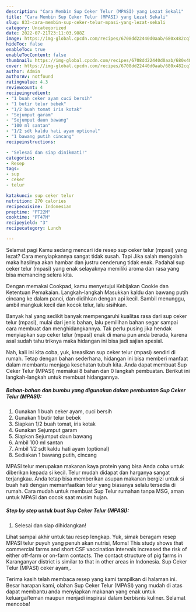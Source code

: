 ```yaml
---
description: "Cara Membin Sup Ceker Telur (MPASI) yang Lezat Sekali"
title: "Cara Membin Sup Ceker Telur (MPASI) yang Lezat Sekali"
slug: 833-cara-membin-sup-ceker-telur-mpasi-yang-lezat-sekali
category: Uncategorized
date: 2022-07-21T23:11:03.988Z
image: https://img-global.cpcdn.com/recipes/6708dd22440d0aab/680x482cq70/sup-ceker-telur-mpasi-foto-resep-utama.jpg
hideToc: false
enableToc: true
enableTocContent: false
thumbnail: https://img-global.cpcdn.com/recipes/6708dd22440d0aab/680x482cq70/sup-ceker-telur-mpasi-foto-resep-utama.jpg
cover: https://img-global.cpcdn.com/recipes/6708dd22440d0aab/680x482cq70/sup-ceker-telur-mpasi-foto-resep-utama.jpg
author: Admin
authorAv: notfound
ratingvalue: 4.3
reviewcount: 4
recipeingredient:
- "1 buah ceker ayam cuci bersih"
- "1 butir telur bebek"
- "1/2 buah tomat iris kotak"
- "Sejumput garam"
- "Sejumput daun bawang"
- "100 ml santan"
- "1/2 sdt kaldu hati ayam optional"
- "1 bawang putih cincang"
recipeinstructions:

- "Selesai dan siap dinikmati!"
categories:
- Resep
tags:
- sup
- ceker
- telur

katakunci: sup ceker telur 
nutrition: 270 calories
recipecuisine: Indonesian
preptime: "PT22M"
cooktime: "PT47M"
recipeyield: "3"
recipecategory: Lunch

---
```



Selamat pagi Kamu sedang mencari ide resep sup ceker telur (mpasi) yang lezat? Cara menyiapkannya sangat tidak susah. Tapi Jika salah mengolah maka hasilnya akan hambar dan justru cenderung tidak enak. Padahal sup ceker telur (mpasi) yang enak selayaknya memiliki aroma dan rasa yang bisa memancing selera kita.


Dengan memakai Cookpad, kamu menyetujui Kebijakan Cookie dan Ketentuan Pemakaian. Langkah-langkah Masukkan kaldu dan bawang putih cincang ke dalam panci, dan didihkan dengan api kecil. Sambil menunggu, ambil mangkuk kecil dan kocok telur, lalu sisihkan.

Banyak hal yang sedikit banyak mempengaruhi kualitas rasa dari sup ceker telur (mpasi), mulai dari jenis bahan, lalu pemilihan bahan segar sampai cara membuat dan menghidangkannya. Tak perlu pusing jika hendak menyiapkan sup ceker telur (mpasi) enak di mana pun anda berada, karena asal sudah tahu triknya maka hidangan ini bisa jadi sajian spesial.


Nah, kali ini kita coba, yuk, kreasikan sup ceker telur (mpasi) sendiri di rumah. Tetap dengan bahan sederhana, hidangan ini bisa memberi manfaat dalam membantu menjaga kesehatan tubuh kita. Anda dapat membuat Sup Ceker Telur (MPASI) memakai 8 bahan dan 0 langkah pembuatan. Berikut ini langkah-langkah untuk membuat hidangannya.

<!--inarticleads1-->

##### Bahan-bahan dan bumbu yang digunakan dalam pembuatan Sup Ceker Telur (MPASI):

1. Gunakan 1 buah ceker ayam, cuci bersih
1. Gunakan 1 butir telur bebek
1. Siapkan 1/2 buah tomat, iris kotak
1. Gunakan Sejumput garam
1. Siapkan Sejumput daun bawang
1. Ambil 100 ml santan
1. Ambil 1/2 sdt kaldu hati ayam (optional)
1. Sediakan 1 bawang putih, cincang


MPASI telur merupakan makanan kaya protein yang bisa Anda coba untuk diberikan kepada si kecil. Telur mudah didapat dan harganya sangat terjangkau. Anda tetap bisa memberikan asupan makanan bergizi untuk si buah hati dengan memanfaatkan telur yang biasanya selalu tersedia di rumah. Cara mudah untuk membuat Sup Telur rumahan tanpa MSG, aman untuk MPASI dan cocok saat musim hujan. 

<!--inarticleads2-->

##### Step by step untuk buat Sup Ceker Telur (MPASI):


1. Selesai dan siap dihidangkan!

Lihat sampai akhir untuk tau resep lengkap. Yuk, simak beragam resep MPASI telur puyuh yang penuh akan nutrisi, Moms! This study shows that commercial farms and short CSF vaccination intervals increased the risk of either off-farm or on-farm contacts. The contact structure of pig farms in Karanganyar district is similar to that in other areas in Indonesia. Sup Ceker Telur (MPASI) ceker ayam,. 

Terima kasih telah membaca resep yang kami tampilkan di halaman ini. Besar harapan kami, olahan Sup Ceker Telur (MPASI) yang mudah di atas dapat membantu anda menyiapkan makanan yang enak untuk keluarga/teman maupun menjadi inspirasi dalam berbisnis kuliner. Selamat mencoba!
